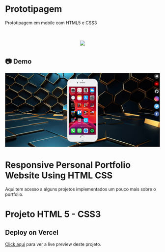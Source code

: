 # Prototipagem
 Prototipagem em mobile com HTML5 e CSS3

<h1 align="center"><img src="https://user-images.githubusercontent.com/53831498/135899352-1463af04-5098-4741-bc8a-78c0877e1f96.png"></h1>

## :camera: Demo

![Imagem](demo.png)

# Responsive Personal Portfolio Website Using HTML CSS
Aqui tem acesso a alguns projetos implementados um pouco mais sobre o portfolio.

# Projeto HTML 5 - CSS3

## Deploy on Vercel

[Click aqui](https://felipemaximus.github.io/html-css2/) para ver a live preview deste projeto.
 
